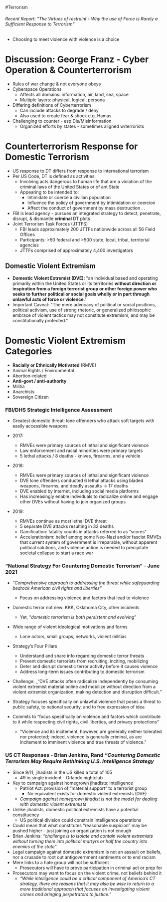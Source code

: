 #Terrorism
###### Recent Report: "The Virtues of restraint - Why the use of Force is Rarely a Sufficient Response to Terrorism"
- Choosing to meet violence with violence is a choice

# Discussion: George Franz - Cyber Operation & Counterterrorism
- Rules of war change & not everyone obeys
- Cyberspace Operations
	- Affects all domains: information, air, land, sea, space
	- Multiple layers: physical, logical, persona
- Differing definitions of Cyberterrorism
	- Can include attacks to degrade / deny
	- Also used to create fear & shock e.g. Hamas
- Challenging to counter - esp Dis/Misinformation
	- Organized efforts by states - sometimes aligned w/terrorists

# Counterterrorism Response for Domestic Terrorism
- US response to DT differs from response to international terrorism
- Per US Code, DT is defined as activities:
	- Involving acts dangerous to human life that are a violation of the criminal laws of the United States or of ant State
	- Appearing to be intended to:
		- Intimidate or coerce a civilian population
		- Influence the policy of government by intimidation or coercion
		- Affect the conduct of government by mass destruction . . 
- FBI is lead agency - pursues an integrated strategy to detect, penetrate, disrupt, & dismantle **criminal** DT plots
- Joint Terrorism Task Forces (JTTFS)
	- FBI leads approximately 200 JTTFs nationwide across all 56 Field Offices
	- Participants: >50 federal and >500 state, local, tribal, territorial agencies
	- JTTFs comprised of approximately 4,400 investigators

## Domestic Violent Extremism
- **Domestic Violent Extremist (DVE)**: "an individual based and operating primarily within the United States or its territories **without direction or inspiration from a foreign terrorist group or other foreign power who seeks to further political or social goals wholly or in part through unlawful acts of force or violence**."
- Important Caveat: "The mere advocacy of political or social positions, political activism, use of strong rhetoric, or generalized philosophic embrace of violent tactics may not constitute extremism, and may be constitutionally protected."

# Domestic Violent Extremism Categories
- **Racially or Ethnically Motivated** (RMVE)
- Animal Rights / Environmental 
- Abortion-related
- **Anti-govt / anti-authority**
- Militia
- Anarchists
- Sovereign Citizen

### FBI/DHS Strategic Intelligence Assessment

- Greatest domestic threat: lone offenders who attack soft targets with easily accessible weapons
- 2017:
	- RMVEs were primary sources of lethal and significant violence
	- Law enforcement and racial minorities were primary targets
	- 5 lethal attacks / 8 deaths - knives, firearms, and a vehicle
    

- 2018:
	- RMVEs were primary sources of lethal and significant violence
	- DVE lone offenders conducted 6 lethal attacks using bladed weapons, firearms, and deadly assaults -> 17 deaths
	- DVE enabled by internet, including social media platforms
	- Has increasingly enable individuals to radicalize online and engage other DVEs without having to join organized groups
   
- 2019:
	- RMVEs continue as most lethal DVE threat
	- 5 separate DVE attacks resulting in 32 deaths
	- Gamification: fatality counts in attacks referred to as “scores”
	- Accelerationism: belief among some Neo-Nazi and/or fascist RMVEs that current system of government is irreparable, without apparent political solutions, and violence action is needed to precipitate societal collapse to start a race war
  

### “National Strategy For Countering Domestic Terrorism” - June 2021

- “_Comprehensive approach to addressing the threat while safeguarding bedrock American civil rights and liberties”_
	- Focus on addressing violence and factors that lead to violence
- Domestic terror not new: KKK, Oklahoma City, other incidents
	- Yet, “_domestic terrorism is both persistent and evolving_”
- Wide range of violent ideological motivations and forms
	- Lone actors, small groups, networks, violent militias
- Strategy’s Four Pillars
	- Understand and share info regarding domestic terror threats
	- Prevent domestic terrorists from recruiting, inciting, mobilizing
	- Deter and disrupt domestic terror activity before it causes violence
	- Address long-term issues contributing to domestic terrorism

- Challenge: _“DVE attacks often radicalize independently by consuming violent extremist material online and mobilize without direction from a violent extremist organization, making detection and disruption difficult.”
- Strategy focuses specifically on unlawful violence that poses a threat to public safety, to national security, and to free expression of idea
- Commits to “focus specifically on violence and factors which contribute to it while respecting civil rights, civil liberties, and privacy protections”
	- “Violence and its incitement, however, are generally neither tolerated nor protected; indeed, violence is generally criminal, as are incitement to imminent violence and true threats of violence.”

  

### US CT Responses - Brian Jenkins, Rand _“Countering Domestic Terrorism May Require Rethinking U.S. Intelligence Strategy_

- Since 9/11, jihadists in the US killed a total of 105
	- 49 in single incident - Orlando nightclub
- Key to campaign against homegrown jihadists: intelligence
	- Patriot Act: provision of “material support” to a terrorist group
		- No equivalent exists for domestic violent extremists (DVE)
	- _Campaign against homegrown jihadist is not the model for dealing with domestic violent extremists_
- Unlike jihadists, domestic political extremists have a potential constituency
	- US political division could constrain intelligence operations
- Could mean that what constitutes “reasonable suspicion” may be pushed higher - just joining an organization is not enough
- Brian Jenkins: _“challenge is to isolate and contain violent extremists without turning them into political martyrs or half the country into enemies of the state”_
- Legal campaign against domestic extremism is not an assault on beliefs, nor a crusade to root out antigovernment sentiments or to end racism
- Mere links to a hate group will not be sufficient
	- Prosecutors will have to prove participation in criminal act or prep for
- Prosecutors may want to focus on the violent crime, not beliefs behind it
	- _“While intelligence could be a critical component of America’s CT strategy, there are reasons that it may also be wise to return to a more traditional approach that focuses on investigating violent crimes and bringing perpetrators to justice.”_